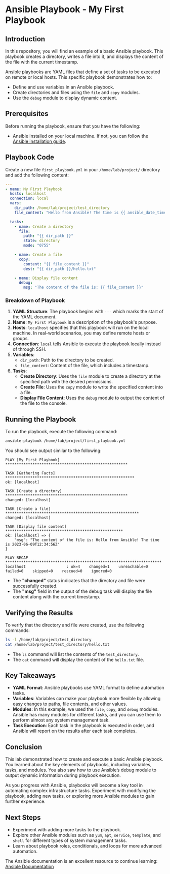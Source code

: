 # Ansible Playbook - My First Playbook

## Introduction

In this repository, you will find an example of a basic Ansible playbook. This playbook creates a directory, writes a file into it, and displays the content of the file with the current timestamp.

Ansible playbooks are YAML files that define a set of tasks to be executed on remote or local hosts. This specific playbook demonstrates how to:

- Define and use variables in an Ansible playbook.
- Create directories and files using the `file` and `copy` modules.
- Use the `debug` module to display dynamic content.

## Prerequisites

Before running the playbook, ensure that you have the following:

- Ansible installed on your local machine. If not, you can follow the [Ansible installation guide](https://docs.ansible.com/ansible/latest/installation_guide/index.html).

## Playbook Code

Create a new file `first_playbook.yml` in your `/home/lab/project/` directory and add the following content:

```yaml
---
- name: My First Playbook
  hosts: localhost
  connection: local
  vars:
    dir_path: /home/lab/project/test_directory
    file_content: "Hello from Ansible! The time is {{ ansible_date_time.iso8601 }}"

  tasks:
    - name: Create a directory
      file:
        path: "{{ dir_path }}"
        state: directory
        mode: "0755"

    - name: Create a file
      copy:
        content: "{{ file_content }}"
        dest: "{{ dir_path }}/hello.txt"

    - name: Display file content
      debug:
        msg: "The content of the file is: {{ file_content }}"
```

### Breakdown of Playbook

1. **YAML Structure**: The playbook begins with `---` which marks the start of the YAML document.
2. **Name**: `My First Playbook` is a description of the playbook's purpose.
3. **Hosts**: `localhost` specifies that this playbook will run on the local machine. In real-world scenarios, you may define remote hosts or groups.
4. **Connection**: `local` tells Ansible to execute the playbook locally instead of through SSH.
5. **Variables**: 
   - `dir_path`: Path to the directory to be created.
   - `file_content`: Content of the file, which includes a timestamp.
6. **Tasks**:
   - **Create Directory**: Uses the `file` module to create a directory at the specified path with the desired permissions.
   - **Create File**: Uses the `copy` module to write the specified content into a file.
   - **Display File Content**: Uses the `debug` module to output the content of the file to the console.

## Running the Playbook

To run the playbook, execute the following command:

```bash
ansible-playbook /home/lab/project/first_playbook.yml
```

You should see output similar to the following:

```
PLAY [My First Playbook] ******************************************************

TASK [Gathering Facts] *********************************************************
ok: [localhost]

TASK [Create a directory] ******************************************************
changed: [localhost]

TASK [Create a file] ***********************************************************
changed: [localhost]

TASK [Display file content] ****************************************************
ok: [localhost] => {
    "msg": "The content of the file is: Hello from Ansible! The time is 2023-06-09T12:34:56Z"
}

PLAY RECAP *********************************************************************
localhost                  : ok=4    changed=1    unreachable=0    failed=0    skipped=0    rescued=0    ignored=0
```

- The **"changed"** status indicates that the directory and file were successfully created.
- The **"msg"** field in the output of the debug task will display the file content along with the current timestamp.

## Verifying the Results

To verify that the directory and file were created, use the following commands:

```bash
ls -l /home/lab/project/test_directory
cat /home/lab/project/test_directory/hello.txt
```

- The `ls` command will list the contents of the `test_directory`.
- The `cat` command will display the content of the `hello.txt` file.

## Key Takeaways

- **YAML Format**: Ansible playbooks use YAML format to define automation tasks.
- **Variables**: Variables can make your playbook more flexible by allowing easy changes to paths, file contents, and other values.
- **Modules**: In this example, we used the `file`, `copy`, and `debug` modules. Ansible has many modules for different tasks, and you can use them to perform almost any system management task.
- **Task Execution**: Each task in the playbook is executed in order, and Ansible will report on the results after each task completes.

## Conclusion

This lab demonstrated how to create and execute a basic Ansible playbook. You learned about the key elements of playbooks, including variables, tasks, and modules. You also saw how to use Ansible’s debug module to output dynamic information during playbook execution. 

As you progress with Ansible, playbooks will become a key tool in automating complex infrastructure tasks. Experiment with modifying the playbook, adding new tasks, or exploring more Ansible modules to gain further experience.

## Next Steps

- Experiment with adding more tasks to the playbook.
- Explore other Ansible modules such as `yum`, `apt`, `service`, `template`, and `shell` for different types of system management tasks.
- Learn about playbook roles, conditionals, and loops for more advanced automation.

The Ansible documentation is an excellent resource to continue learning: [Ansible Documentation](https://docs.ansible.com/)
